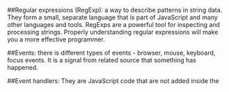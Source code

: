 ##Regular expressions (RegExp): 
  a way to describe patterns in string data. They form a small, separate 
  language that is part of JavaScript and many other languages and tools. 
  RegExps are a powerful tool for inspecting and processing strings. 
  Properly understanding regular expressions will make you a more effective 
  programmer.

##Events: 
  there is different types of events - browser, mouse, keyboard, focus 
  events. It is a signal from related source that something has happened.

##Event handlers: 
  They are JavaScript code that are not added inside the <script> tags, but 
  rather, inside the html tags, that execute JavaScript when something 
  happens, such as pressing a button, moving your mouse over a link, submitting 
  a form etc.
  Example - `onClick` is an event handler:
  ```
    <button name="submit" onclick="validateForm(event)">
       Send your letter to Santa
    </button>
  ```
  More on event handlers you can read here: 
  http://www.javascriptkit.com/javatutors/event1.shtml

##Event.preventDefault:
  Prevents default behaviour of the events.

##Refactoring:
  is the process of restructuring existing computer code - changing the 
  factoring - without changing its external behavior. Refactoring improves 
  nonfunctional attributes of the software.
 
##Objects: 
  stand-alone entities that have properties/type and functions

##Constructors: 
  function that creates and initializes an object.The 'new' operator is used 
  to create an instance of an object

##Dot-notation: 
  uses dot operator '.'  to access the properties of an object

##Bracket-notation: 
  uses the '[]' operator to access the properties of an object

##Local storage: 
  function which allows the web pages to store information locally on to the 
  client's web browser using key-value notation

##Serialize an object : 
  converting an object to a string format. JSON.stringify() function is used 
  to serialize an object

##Deserialize: 
  converting a string to an object. JSON.parse() function is used to deserialize 
  an object
  
##JSON:
  (JavaScript Object Notation) is a lightweight data-interchange format. It 
  is easy for humans to read and write. It is easy for machines to parse and 
  generate. It is a way to store information in an organized, easy-to-access manner.

##Math:
  The JavaScript Math object allows you to perform mathematical tasks on numbers.
  It has properties and methods for mathematical constants and functions. 
  Pi number, calculate sin, cos, random etc.
  
##AJAX:
  (Asynchronous JavaScript and XML) With it you can:
  - Update a web page without reloading the page
  - Request/receive data from a server - after the page has loaded
  - Send data to a server - in the background
